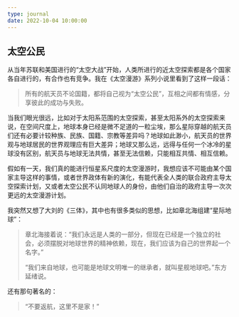 ```yaml
---
type: journal
date: 2022-10-04 10:00:00
---
```


## 太空公民

从当年苏联和美国进行的“太空大战”开始，人类所进行的近太空探索都是各个国家各自进行的，有合作也有竞争。我在《太空漫游》系列小说里看到了这样一段话：

> 所有的航天员不论国籍，都将自己视为“太空公民”，互相之间都有情感，分享彼此的成功与失败。

当我们眼光很远，比如对于太阳系范围的太空探索，甚至太阳系外的太空探索来说，在空间尺度上，地球本身已经是微不足道的一粒尘埃，那么星际穿越的航天员们还有必要计较种族、民族、国籍、宗教等差异吗？地球如此渺小，航天员的世界观与地球居民的世界观理应有巨大差异；地球又那么远，远得与任何一个冰冷的星球没有区别，航天员与地球无法共情，甚至无法信赖，只能相互共情、相互信赖。

假如有一天，我们真的能进行恒星系尺度的太空漫游时，我想应该不可能由某个国家主导这样的事情，或者世界政体有新的演化，有能代表全人类的联合政府主导太空探索计划，又或者太空公民不认同地球人的身份，由他们自治的政府主导一次次更远的太空漫游计划。

我突然又想了大刘的《三体》，其中也有很多类似的思想，比如章北海组建“星际地球”：

> 章北海接着说：“我们永远是人类的一部分，但现在已经是一个独立的社会，必须摆脱对地球世界的精神依赖，现在，我们应该为自己的世界起一个名字。”
>
> “我们来自地球，也可能是地球文明唯一的继承者，就叫星舰地球吧。”东方延绪说。

还有那句著名的：

> “不要返航，这里不是家！”
